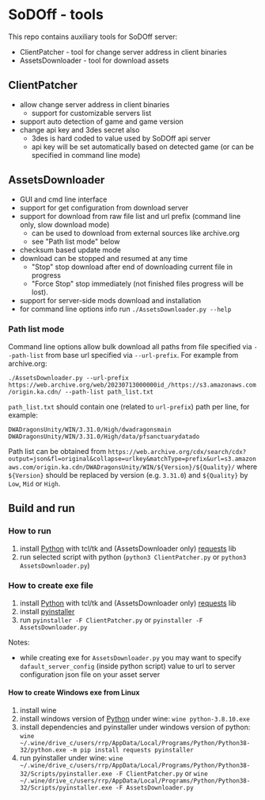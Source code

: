 # SoDOff - tools

This repo contains auxiliary tools for SoDOff server:

* ClientPatcher - tool for change server address in client binaries
* AssetsDownloader - tool for download assets


## ClientPatcher

* allow change server address in client binaries
  - support for customizable servers list
* support auto detection of game and game version
* change api key and 3des secret also
  - 3des is hard coded to value used by SoDOff api server
  - api key will be set automatically based on detected game (or can be specified in command line mode)

## AssetsDownloader

* GUI and cmd line interface
* support for get configuration from download server
* support for download from raw file list and url prefix (command line only, slow download mode)
  - can be used to download from external sources like archive.org
  - see "Path list mode" below
* checksum based update mode
* download can be stopped and resumed at any time
  - "Stop" stop download after end of downloading current file in progress
  - "Force Stop" stop immediately (not finished files progress will be lost).
* support for server-side mods download and installation
* for command line options info run `./AssetsDownloader.py --help`

### Path list mode

Command line options allow bulk download all paths from file specified via `--path-list` from base url specified via `--url-prefix`.
For example from archive.org: 

```./AssetsDownloader.py --url-prefix https://web.archive.org/web/20230713000000id_/https://s3.amazonaws.com/origin.ka.cdn/ --path-list path_list.txt```

`path_list.txt` should contain one (related to `url-prefix`) path per line, for example:

```
DWADragonsUnity/WIN/3.31.0/High/dwadragonsmain
DWADragonsUnity/WIN/3.31.0/High/data/pfsanctuarydatado
```

Path list can be obtained from `https://web.archive.org/cdx/search/cdx?output=json&fl=original&collapse=urlkey&matchType=prefix&url=s3.amazonaws.com/origin.ka.cdn/DWADragonsUnity/WIN/${Version}/${Quality}/` where `${Version}` should be replaced by version (e.g. `3.31.0`) and `${Quality}` by `Low`, `Mid` or `High`.

## Build and run

### How to run

1. install [Python](https://www.python.org/) with tcl/tk and (AssetsDownloader only) [requests](https://pypi.org/project/requests/) lib
2. run selected script with python (`python3 ClientPatcher.py` or `python3 AssetsDownloader.py`)

### How to create exe file

1. install [Python](https://www.python.org/) with tcl/tk and (AssetsDownloader only) [requests](https://pypi.org/project/requests/) lib
2. install [pyinstaller](https://pypi.org/project/pyinstaller/)
3. run `pyinstaller -F ClientPatcher.py` or `pyinstaller -F AssetsDownloader.py`

Notes:

* while creating exe for `AssetsDownloader.py` you may want to specify `dafault_server_config` (inside python script) value to url to server configuration json file on your asset server

#### How to create Windows exe from Linux

1. install wine
2. install windows version of [Python](https://www.python.org/) under wine:
	`wine python-3.8.10.exe`
3. install dependencies and pyinstaller under windows version of python:
	`wine ~/.wine/drive_c/users/rrp/AppData/Local/Programs/Python/Python38-32/python.exe -m pip install requests pyinstaller`
4. run pyinstaller under wine:
	`wine ~/.wine/drive_c/users/rrp/AppData/Local/Programs/Python/Python38-32/Scripts/pyinstaller.exe -F ClientPatcher.py`
	or
	`wine ~/.wine/drive_c/users/rrp/AppData/Local/Programs/Python/Python38-32/Scripts/pyinstaller.exe -F AssetsDownloader.py`
